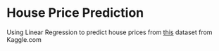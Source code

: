 # House Price Prediction 
 
 Using Linear Regression to predict house prices from [this](https://www.kaggle.com/shree1992/housedata) dataset from Kaggle.com
